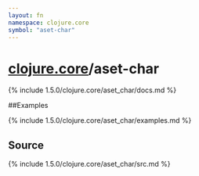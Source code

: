 ```yaml
---
layout: fn
namespace: clojure.core
symbol: "aset-char"
---
```


# [clojure.core](../)/aset-char

{% include 1.5.0/clojure.core/aset_char/docs.md %}

##Examples

{% include 1.5.0/clojure.core/aset_char/examples.md %}
## Source
{% include 1.5.0/clojure.core/aset_char/src.md %}

